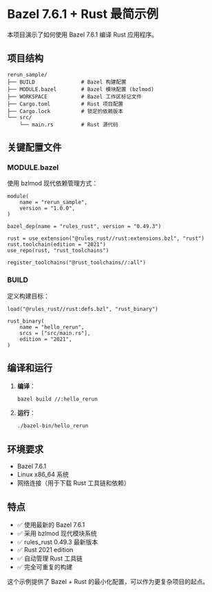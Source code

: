 # Bazel 7.6.1 + Rust 最简示例

本项目演示了如何使用 Bazel 7.6.1 编译 Rust 应用程序。

## 项目结构

```
rerun_sample/
├── BUILD               # Bazel 构建配置
├── MODULE.bazel        # Bazel 模块配置 (bzlmod)
├── WORKSPACE           # Bazel 工作区标记文件
├── Cargo.toml          # Rust 项目配置
├── Cargo.lock          # 锁定的依赖版本
└── src/
    └── main.rs         # Rust 源代码
```

## 关键配置文件

### MODULE.bazel
使用 bzlmod 现代依赖管理方式：
```bazel
module(
    name = "rerun_sample",
    version = "1.0.0",
)

bazel_dep(name = "rules_rust", version = "0.49.3")

rust = use_extension("@rules_rust//rust:extensions.bzl", "rust")
rust.toolchain(edition = "2021")
use_repo(rust, "rust_toolchains")

register_toolchains("@rust_toolchains//:all")
```

### BUILD
定义构建目标：
```bazel
load("@rules_rust//rust:defs.bzl", "rust_binary")

rust_binary(
    name = "hello_rerun",
    srcs = ["src/main.rs"],
    edition = "2021",
)
```

## 编译和运行

1. **编译**：
   ```bash
   bazel build //:hello_rerun
   ```

2. **运行**：
   ```bash
   ./bazel-bin/hello_rerun
   ```

## 环境要求

- Bazel 7.6.1
- Linux x86_64 系统
- 网络连接（用于下载 Rust 工具链和依赖）

## 特点

- ✅ 使用最新的 Bazel 7.6.1
- ✅ 采用 bzlmod 现代模块系统
- ✅ rules_rust 0.49.3 最新版本
- ✅ Rust 2021 edition
- ✅ 自动管理 Rust 工具链
- ✅ 完全可重复的构建

这个示例提供了 Bazel + Rust 的最小化配置，可以作为更复杂项目的起点。
